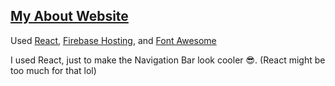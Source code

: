 ## [My About Website](https://seihyun.atrable.com)
Used [React](https://reactjs.org), [Firebase Hosting](https://firebase.google.com/products/hosting), and [Font Awesome](https://fontawesome.com/)

I used React, just to make the Navigation Bar look cooler 😎. (React might be too much for that lol)
